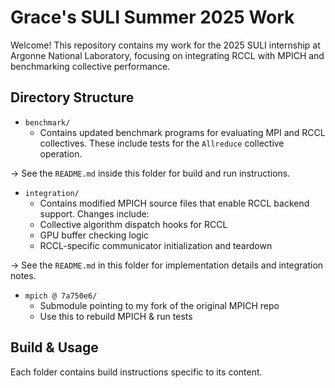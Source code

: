 # Grace's SULI Summer 2025 Work

Welcome! This repository contains my work for the 2025 SULI internship at Argonne National Laboratory, focusing on integrating RCCL with MPICH and benchmarking collective performance.

## Directory Structure

- `benchmark/`  
  - Contains updated benchmark programs for evaluating MPI and RCCL collectives. These include tests for the `Allreduce` collective operation.  
  
→ See the `README.md` inside this folder for build and run instructions.

- `integration/`  
  - Contains modified MPICH source files that enable RCCL backend support. Changes include:
  - Collective algorithm dispatch hooks for RCCL
  - GPU buffer checking logic
  - RCCL-specific communicator initialization and teardown  

→ See the `README.md` in this folder for implementation details and integration notes.

- `mpich @ 7a750e6/`  
  - Submodule pointing to my fork of the original MPICH repo
  - Use this to rebuild MPICH & run tests  


## Build & Usage

Each folder contains build instructions specific to its content.
